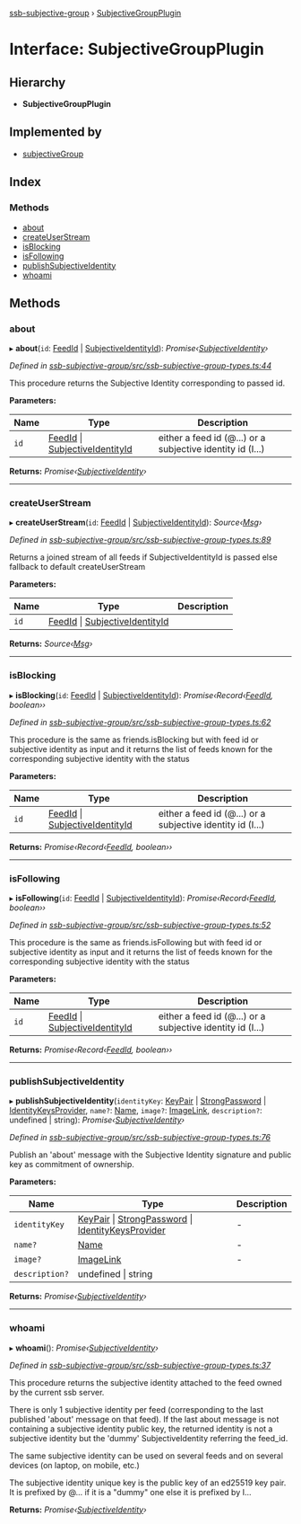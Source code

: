 [ssb-subjective-group](../README.md) › [SubjectiveGroupPlugin](subjectivegroupplugin.md)

# Interface: SubjectiveGroupPlugin

## Hierarchy

* **SubjectiveGroupPlugin**

## Implemented by

* [subjectiveGroup](../classes/subjectivegroup.md)

## Index

### Methods

* [about](subjectivegroupplugin.md#about)
* [createUserStream](subjectivegroupplugin.md#createuserstream)
* [isBlocking](subjectivegroupplugin.md#isblocking)
* [isFollowing](subjectivegroupplugin.md#isfollowing)
* [publishSubjectiveIdentity](subjectivegroupplugin.md#publishsubjectiveidentity)
* [whoami](subjectivegroupplugin.md#whoami)

## Methods

###  about

▸ **about**(`id`: [FeedId](../README.md#feedid) | [SubjectiveIdentityId](../README.md#subjectiveidentityid)): *Promise‹[SubjectiveIdentity](../classes/subjectiveidentity.md)›*

*Defined in [ssb-subjective-group/src/ssb-subjective-group-types.ts:44](https://github.com/gpicron/ssb-subjective-group/blob/8054028/src/ssb-subjective-group-types.ts#L44)*

This procedure returns the Subjective Identity corresponding to passed id.

**Parameters:**

Name | Type | Description |
------ | ------ | ------ |
`id` | [FeedId](../README.md#feedid) &#124; [SubjectiveIdentityId](../README.md#subjectiveidentityid) | either a feed id (@...) or a subjective identity id (I...)  |

**Returns:** *Promise‹[SubjectiveIdentity](../classes/subjectiveidentity.md)›*

___

###  createUserStream

▸ **createUserStream**(`id`: [FeedId](../README.md#feedid) | [SubjectiveIdentityId](../README.md#subjectiveidentityid)): *Source‹[Msg](../README.md#msg)›*

*Defined in [ssb-subjective-group/src/ssb-subjective-group-types.ts:89](https://github.com/gpicron/ssb-subjective-group/blob/8054028/src/ssb-subjective-group-types.ts#L89)*

Returns a joined stream of all feeds if SubjectiveIdentityId is passed else fallback to default
createUserStream

**Parameters:**

Name | Type | Description |
------ | ------ | ------ |
`id` | [FeedId](../README.md#feedid) &#124; [SubjectiveIdentityId](../README.md#subjectiveidentityid) |   |

**Returns:** *Source‹[Msg](../README.md#msg)›*

___

###  isBlocking

▸ **isBlocking**(`id`: [FeedId](../README.md#feedid) | [SubjectiveIdentityId](../README.md#subjectiveidentityid)): *Promise‹Record‹[FeedId](../README.md#feedid), boolean››*

*Defined in [ssb-subjective-group/src/ssb-subjective-group-types.ts:62](https://github.com/gpicron/ssb-subjective-group/blob/8054028/src/ssb-subjective-group-types.ts#L62)*

This procedure is the same as friends.isBlocking but with feed id or subjective identity as input and it
returns the list of feeds known for the corresponding subjective identity with the status

**Parameters:**

Name | Type | Description |
------ | ------ | ------ |
`id` | [FeedId](../README.md#feedid) &#124; [SubjectiveIdentityId](../README.md#subjectiveidentityid) | either a feed id (@...) or a subjective identity id (I...)  |

**Returns:** *Promise‹Record‹[FeedId](../README.md#feedid), boolean››*

___

###  isFollowing

▸ **isFollowing**(`id`: [FeedId](../README.md#feedid) | [SubjectiveIdentityId](../README.md#subjectiveidentityid)): *Promise‹Record‹[FeedId](../README.md#feedid), boolean››*

*Defined in [ssb-subjective-group/src/ssb-subjective-group-types.ts:52](https://github.com/gpicron/ssb-subjective-group/blob/8054028/src/ssb-subjective-group-types.ts#L52)*

This procedure is the same as friends.isFollowing but with feed id or subjective identity as input and it
returns the list of feeds known for the corresponding subjective identity with the status

**Parameters:**

Name | Type | Description |
------ | ------ | ------ |
`id` | [FeedId](../README.md#feedid) &#124; [SubjectiveIdentityId](../README.md#subjectiveidentityid) | either a feed id (@...) or a subjective identity id (I...)  |

**Returns:** *Promise‹Record‹[FeedId](../README.md#feedid), boolean››*

___

###  publishSubjectiveIdentity

▸ **publishSubjectiveIdentity**(`identityKey`: [KeyPair](../README.md#keypair) | [StrongPassword](../README.md#strongpassword) | [IdentityKeysProvider](../README.md#identitykeysprovider), `name?`: [Name](../README.md#name), `image?`: [ImageLink](../README.md#imagelink), `description?`: undefined | string): *Promise‹[SubjectiveIdentity](../classes/subjectiveidentity.md)›*

*Defined in [ssb-subjective-group/src/ssb-subjective-group-types.ts:76](https://github.com/gpicron/ssb-subjective-group/blob/8054028/src/ssb-subjective-group-types.ts#L76)*

Publish an 'about' message with the Subjective Identity signature and public key as commitment of ownership.

**Parameters:**

Name | Type | Description |
------ | ------ | ------ |
`identityKey` | [KeyPair](../README.md#keypair) &#124; [StrongPassword](../README.md#strongpassword) &#124; [IdentityKeysProvider](../README.md#identitykeysprovider) | - |
`name?` | [Name](../README.md#name) | - |
`image?` | [ImageLink](../README.md#imagelink) | - |
`description?` | undefined &#124; string |   |

**Returns:** *Promise‹[SubjectiveIdentity](../classes/subjectiveidentity.md)›*

___

###  whoami

▸ **whoami**(): *Promise‹[SubjectiveIdentity](../classes/subjectiveidentity.md)›*

*Defined in [ssb-subjective-group/src/ssb-subjective-group-types.ts:37](https://github.com/gpicron/ssb-subjective-group/blob/8054028/src/ssb-subjective-group-types.ts#L37)*

This procedure returns the subjective identity attached to the feed owned by the current ssb server.

There is only 1 subjective identity per feed (corresponding to the last published 'about' message on that feed).
If the last about message is not containing a subjective identity public key, the returned identity is not a subjective
identity but the 'dummy' SubjectiveIdentity referring the feed_id.

The same subjective identity can be used on several feeds and on several devices (on laptop, on mobile, etc.)

The subjective identity unique key is the public key of an ed25519 key pair. It is prefixed by @... if it is a "dummy" one
else it is prefixed by I...

**Returns:** *Promise‹[SubjectiveIdentity](../classes/subjectiveidentity.md)›*
